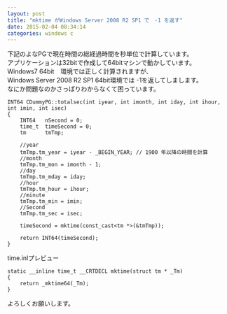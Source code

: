 ```yaml
---
layout: post
title: "mktime がWindows Server 2008 R2 SP1 で　-1 を返す"
date: 2015-02-04 08:34:14
categories: windows c
---
```

<p>下記のよなPGで現在時間の総経過時間を秒単位で計算しています。<br>
アプリケーションは32bitで作成して64bitマシンで動かしています。<br>
Windows7 64bit　環境では正しく計算されますが、<br>
Windows Server 2008 R2 SP1 64bit環境では -1を返してしまします。<br>
なにか問題なのかさっぱりわからなくて困っています。</p>

<pre><code>INT64 CDummyPG::totalsec(int iyear, int imonth, int iday, int ihour, int imin, int isec)
{
    INT64   nSecond = 0;
    time_t  timeSecond = 0;
    tm      tmTmp;

    //year
    tmTmp.tm_year = iyear - _BEGIN_YEAR; // 1900 年以降の時間を計算
    //month
    tmTmp.tm_mon = imonth - 1;
    //day
    tmTmp.tm_mday = iday;
    //hour
    tmTmp.tm_hour = ihour;
    //minute
    tmTmp.tm_min = imin;
    //Second
    tmTmp.tm_sec = isec;

    timeSecond = mktime(const_cast&lt;tm *&gt;(&amp;tmTmp));

    return INT64(timeSecond);
}
</code></pre>

<p>time.inlプレビュー</p>

<pre><code>static __inline time_t __CRTDECL mktime(struct tm * _Tm)
{
    return _mktime64(_Tm);
}
</code></pre>

<p>よろしくお願いします。</p>
